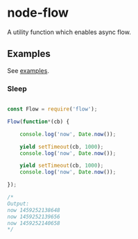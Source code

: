 # node-flow

A utility function which enables async flow.

## Examples

See [examples](./examples/).

### Sleep

```javascript

const Flow = require('flow');

Flow(function*(cb) {

    console.log('now', Date.now());

    yield setTimeout(cb, 1000);
    console.log('now', Date.now());

    yield setTimeout(cb, 1000);
    console.log('now', Date.now());

});

/*
Output:
now 1459252138648
now 1459252139656
now 1459252140658
*/

```
